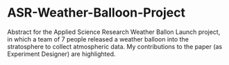 # ASR-Weather-Balloon-Project

Abstract for the Applied Science Research Weather Ballon Launch project, in which a team of 7 people released a weather balloon into the stratosphere to collect atmospheric data. My contributions to the paper (as Experiment Designer) are highlighted.
